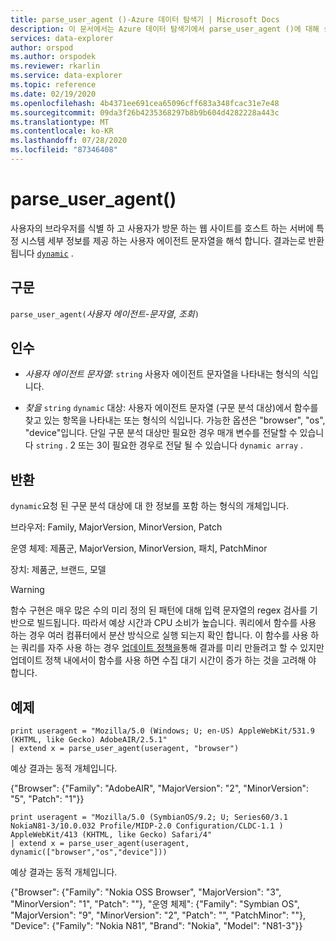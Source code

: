 ```yaml
---
title: parse_user_agent ()-Azure 데이터 탐색기 | Microsoft Docs
description: 이 문서에서는 Azure 데이터 탐색기에서 parse_user_agent ()에 대해 설명 합니다.
services: data-explorer
author: orspod
ms.author: orspodek
ms.reviewer: rkarlin
ms.service: data-explorer
ms.topic: reference
ms.date: 02/19/2020
ms.openlocfilehash: 4b4371ee691cea65096cff683a348fcac31e7e48
ms.sourcegitcommit: 09da3f26b4235368297b8b9b604d4282228a443c
ms.translationtype: MT
ms.contentlocale: ko-KR
ms.lasthandoff: 07/28/2020
ms.locfileid: "87346408"
---
```

# <a name="parse_user_agent"></a>parse_user_agent()

사용자의 브라우저를 식별 하 고 사용자가 방문 하는 웹 사이트를 호스트 하는 서버에 특정 시스템 세부 정보를 제공 하는 사용자 에이전트 문자열을 해석 합니다. 결과는로 반환 됩니다 [`dynamic`](./scalar-data-types/dynamic.md) . 

## <a name="syntax"></a>구문

`parse_user_agent(`*사용자 에이전트-문자열*, *조회*`)`

## <a name="arguments"></a>인수

* *사용자 에이전트 문자열*: `string` 사용자 에이전트 문자열을 나타내는 형식의 식입니다.

* *찾을* `string` `dynamic` 대상: 사용자 에이전트 문자열 (구문 분석 대상)에서 함수를 찾고 있는 항목을 나타내는 또는 형식의 식입니다. 가능한 옵션은 "browser", "os", "device"입니다. 단일 구문 분석 대상만 필요한 경우 매개 변수를 전달할 수 있습니다 `string` .
2 또는 3이 필요한 경우로 전달 될 수 있습니다 `dynamic array` .

## <a name="returns"></a>반환

`dynamic`요청 된 구문 분석 대상에 대 한 정보를 포함 하는 형식의 개체입니다.

브라우저: Family, MajorVersion, MinorVersion, Patch                 

운영 체제: 제품군, MajorVersion, MinorVersion, 패치, PatchMinor             

장치: 제품군, 브랜드, 모델

> [!WARNING]
> 함수 구현은 매우 많은 수의 미리 정의 된 패턴에 대해 입력 문자열의 regex 검사를 기반으로 빌드됩니다. 따라서 예상 시간과 CPU 소비가 높습니다.
쿼리에서 함수를 사용 하는 경우 여러 컴퓨터에서 분산 방식으로 실행 되는지 확인 합니다.
이 함수를 사용 하는 쿼리를 자주 사용 하는 경우 [업데이트 정책을](../management/updatepolicy.md)통해 결과를 미리 만들려고 할 수 있지만 업데이트 정책 내에서이 함수를 사용 하면 수집 대기 시간이 증가 하는 것을 고려해 야 합니다.
 
## <a name="example"></a>예제

```kusto
print useragent = "Mozilla/5.0 (Windows; U; en-US) AppleWebKit/531.9 (KHTML, like Gecko) AdobeAIR/2.5.1"
| extend x = parse_user_agent(useragent, "browser") 
```

예상 결과는 동적 개체입니다.

{"Browser": {"Family": "AdobeAIR", "MajorVersion": "2", "MinorVersion": "5", "Patch": "1"}}

```kusto
print useragent = "Mozilla/5.0 (SymbianOS/9.2; U; Series60/3.1 NokiaN81-3/10.0.032 Profile/MIDP-2.0 Configuration/CLDC-1.1 ) AppleWebKit/413 (KHTML, like Gecko) Safari/4"
| extend x = parse_user_agent(useragent, dynamic(["browser","os","device"])) 
```

예상 결과는 동적 개체입니다.

{"Browser": {"Family": "Nokia OSS Browser", "MajorVersion": "3", "MinorVersion": "1", "Patch": ""}, "운영 체제": {"Family": "Symbian OS", "MajorVersion": "9", "MinorVersion": "2", "Patch": "", "PatchMinor": ""}, "Device": {"Family": "Nokia N81", "Brand": "Nokia", "Model": "N81-3"}}